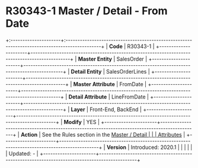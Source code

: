 ﻿---
erp.type: front-end-business-rule
---

# R30343-1 Master / Detail - From Date
+:---------------------+:---------------------------------------------------------------------------------------------+
| **Code**             | R30343-1                                                                                     |
+----------------------+----------------------------------------------------------------------------------------------+
| **Master Entity**    | SalesOrder                                                                                   |
+----------------------+----------------------------------------------------------------------------------------------+
| **Detail Entity**    | SalesOrderLines                                                                              |
+----------------------+----------------------------------------------------------------------------------------------+
| **Master Attribute** | FromDate                                                                                     |
+----------------------+----------------------------------------------------------------------------------------------+
| **Detail Attribute** | LineFromDate                                                                                 |
+----------------------+----------------------------------------------------------------------------------------------+
| **Layer**            | Front-End, BackEnd                                                                           |
+----------------------+----------------------------------------------------------------------------------------------+
| **Modify**           | YES                                                                                          |
+----------------------+----------------------------------------------------------------------------------------------+
| **Action**           | See the Rules section in the [Master / Detail                                                |
|                      | Attributes](xref:master-detail)                                                              |
+----------------------+----------------------------------------------------------------------------------------------+
| **Version**          | Introduced: 2020.1                                                                           |
|                      |                                                                                              |
|                      | Updated: -                                                                                   |
+----------------------+----------------------------------------------------------------------------------------------+
